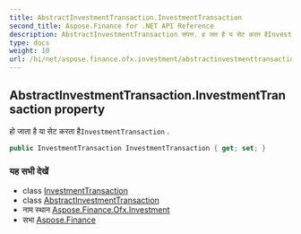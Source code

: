 ```yaml
---
title: AbstractInvestmentTransaction.InvestmentTransaction
second_title: Aspose.Finance for .NET API Reference
description: AbstractInvestmentTransaction संपत्त. ह जत है य सेट करत हैInvestmentTransaction .
type: docs
weight: 10
url: /hi/net/aspose.finance.ofx.investment/abstractinvestmenttransaction/investmenttransaction/
---
```

## AbstractInvestmentTransaction.InvestmentTransaction property

हो जाता है या सेट करता है`InvestmentTransaction` .

```csharp
public InvestmentTransaction InvestmentTransaction { get; set; }
```

### यह सभी देखें

* class [InvestmentTransaction](../../investmenttransaction/)
* class [AbstractInvestmentTransaction](../)
* नाम स्थान [Aspose.Finance.Ofx.Investment](../../abstractinvestmenttransaction/)
* सभा [Aspose.Finance](../../../)


